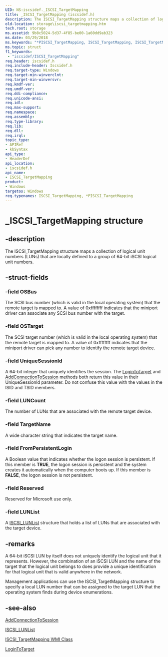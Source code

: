 ```yaml
---
UID: NS:iscsidef._ISCSI_TargetMapping
title: _ISCSI_TargetMapping (iscsidef.h)
description: The ISCSI_TargetMapping structure maps a collection of logical unit numbers (LUNs) that are locally defined to a group of 64-bit iSCSI logical unit numbers.
old-location: storage\iscsi_targetmapping.htm
tech.root: storage
ms.assetid: 9b8c5024-5d37-4f85-be00-1a60dd9ab323
ms.date: 03/29/2018
ms.keywords: "*PISCSI_TargetMapping, ISCSI_TargetMapping, ISCSI_TargetMapping structure [Storage Devices], PISCSI_TargetMapping, PISCSI_TargetMapping structure pointer [Storage Devices], _ISCSI_TargetMapping, iscsidef/ISCSI_TargetMapping, iscsidef/PISCSI_TargetMapping, storage.iscsi_targetmapping, structs-iSCSI_5512347c-9b89-4d14-9c84-4e7b9191dbfa.xml"
ms.topic: struct
f1_keywords:
 - "iscsidef/ISCSI_TargetMapping"
req.header: iscsidef.h
req.include-header: Iscsidef.h
req.target-type: Windows
req.target-min-winverclnt: 
req.target-min-winversvr: 
req.kmdf-ver: 
req.umdf-ver: 
req.ddi-compliance: 
req.unicode-ansi: 
req.idl: 
req.max-support: 
req.namespace: 
req.assembly: 
req.type-library: 
req.lib: 
req.dll: 
req.irql: 
topic_type:
- APIRef
- kbSyntax
api_type:
- HeaderDef
api_location:
- iscsidef.h
api_name:
- ISCSI_TargetMapping
product:
- Windows
targetos: Windows
req.typenames: ISCSI_TargetMapping, *PISCSI_TargetMapping
---
```


# _ISCSI_TargetMapping structure


## -description


The ISCSI_TargetMapping structure maps a collection of logical unit numbers (LUNs) that are locally defined to a group of 64-bit iSCSI logical unit numbers. 


## -struct-fields




### -field OSBus

The SCSI bus number (which is valid in the local operating system) that the remote target is mapped to. A value of 0xffffffff indicates that the miniport driver can associate any SCSI bus number with the target. 


### -field OSTarget

The SCSI target number (which is valid in the local operating system) that the remote target is mapped to. A value of 0xffffffff indicates that the miniport driver can pick any number to identify the remote target device.


### -field UniqueSessionId

A 64-bit integer that uniquely identifies the session. The <a href="https://docs.microsoft.com/windows-hardware/drivers/storage/logintotarget">LoginToTarget</a> and <a href="https://docs.microsoft.com/windows-hardware/drivers/storage/addconnectiontosession">AddConnectionToSession</a> methods both return this value in their UniqueSessionId parameter. Do not confuse this value with the values in the ISID and TSID members.


### -field LUNCount

The number of LUNs that are associated with the remote target device.


### -field TargetName

A wide character string that indicates the target name. 


### -field FromPersistentLogin

A Boolean value that indicates whether the logon session is persistent. If this member is <b>TRUE</b>, the logon session is persistent and the system creates it automatically when the computer boots up. If this member is <b>FALSE</b>, the logon session is not persistent.


### -field Reserved

Reserved for Microsoft use only.


### -field LUNList

A <a href="https://docs.microsoft.com/windows-hardware/drivers/ddi/iscsidef/ns-iscsidef-_iscsi_lunlist">ISCSI_LUNList</a> structure that holds a list of LUNs that are associated with the target device.


## -remarks



A 64-bit iSCSI LUN by itself does not uniquely identify the logical unit that it represents. However, the combination of an iSCSI LUN and the name of the target that the logical unit belongs to does provide a unique identification for that logical unit that is valid anywhere in the network. 

Management applications can use the ISCSI_TargetMapping structure to specify a local LUN number that can be assigned to the target LUN that the operating system finds during device enumerations.




## -see-also




<a href="https://docs.microsoft.com/windows-hardware/drivers/storage/addconnectiontosession">AddConnectionToSession</a>



<a href="https://docs.microsoft.com/windows-hardware/drivers/ddi/iscsidef/ns-iscsidef-_iscsi_lunlist">ISCSI_LUNList</a>



<a href="https://docs.microsoft.com/windows-hardware/drivers/storage/iscsi-targetmapping-wmi-class">ISCSI_TargetMapping WMI Class</a>



<a href="https://docs.microsoft.com/windows-hardware/drivers/storage/logintotarget">LoginToTarget</a>
 

 

